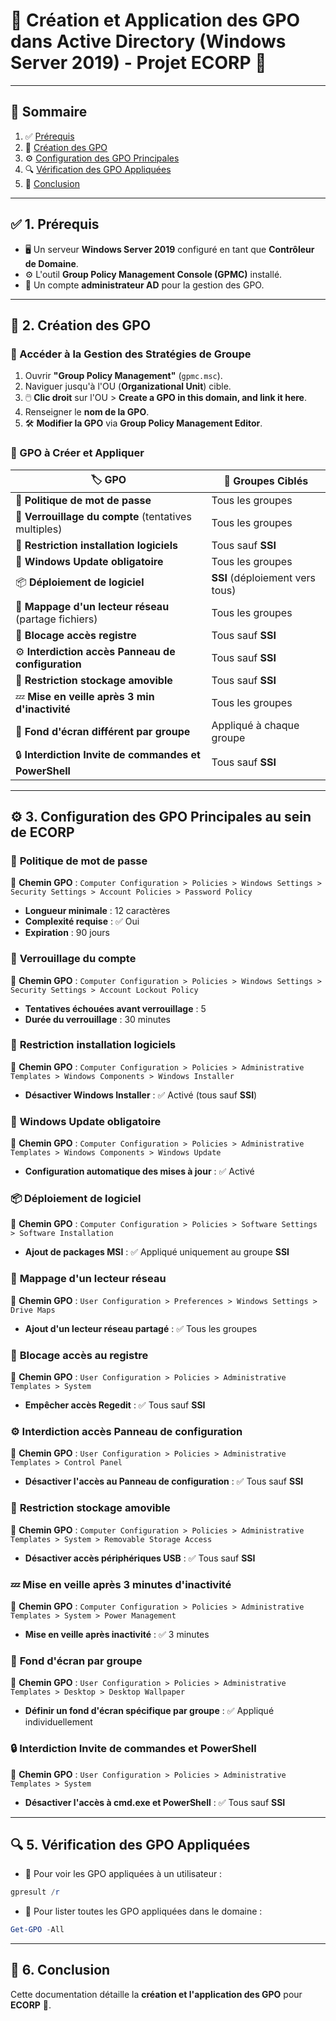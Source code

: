 # 🔐 Création et Application des GPO dans Active Directory (Windows Server 2019) - Projet **ECORP** 🚀
---

## 📖 Sommaire
1. ✅ [Prérequis](#-1-prérequis)
2. 📜 [Création des GPO](#-2-création-des-gpo)
3. ⚙️ [Configuration des GPO Principales](#-3-configuration-des-gpo-principales)
4. 🔍 [Vérification des GPO Appliquées](#-5-vérification-des-gpo-appliquées)
5. 🎯 [Conclusion](#-6-conclusion)

---

## ✅ 1. Prérequis
- 🖥️ Un serveur **Windows Server 2019** configuré en tant que **Contrôleur de Domaine**.
- ⚙️ L'outil **Group Policy Management Console (GPMC)** installé.
- 🔑 Un compte **administrateur AD** pour la gestion des GPO.

---

## 📜 2. Création des GPO
### 🎯 Accéder à la Gestion des Stratégies de Groupe
1. Ouvrir **"Group Policy Management"** (`gpmc.msc`).
2. Naviguer jusqu'à l'OU (**Organizational Unit**) cible.
3. 🖱️ **Clic droit** sur l'OU > **Create a GPO in this domain, and link it here**.
4. Renseigner le **nom de la GPO**.
5. 🛠️ **Modifier la GPO** via **Group Policy Management Editor**.

### 📂 GPO à Créer et Appliquer
| 🏷️ GPO | 📌 Groupes Ciblés |
|-------------|----------------|
| 🔑 **Politique de mot de passe** | Tous les groupes |
| 🔐 **Verrouillage du compte** (tentatives multiples) | Tous les groupes |
| 🚫 **Restriction installation logiciels** | Tous sauf **SSI** |
| 🔄 **Windows Update obligatoire** | Tous les groupes |
| 📦 **Déploiement de logiciel** | **SSI** (déploiement vers tous) |
| 📁 **Mappage d'un lecteur réseau** (partage fichiers) | Tous les groupes |
| 🚫 **Blocage accès registre** | Tous sauf **SSI** |
| ⚙️ **Interdiction accès Panneau de configuration** | Tous sauf **SSI** |
| 🔌 **Restriction stockage amovible** | Tous sauf **SSI** |
| 💤 **Mise en veille après 3 min d'inactivité** | Tous les groupes |
| 🎨 **Fond d'écran différent par groupe** | Appliqué à chaque groupe |
| 🔒 **Interdiction Invite de commandes et PowerShell** | Tous sauf **SSI** |

---

## ⚙️ 3. Configuration des GPO Principales au sein de ECORP

### 🔑 **Politique de mot de passe**
📍 **Chemin GPO** : `Computer Configuration > Policies > Windows Settings > Security Settings > Account Policies > Password Policy`
- **Longueur minimale** : 12 caractères
- **Complexité requise** : ✅ Oui
- **Expiration** : 90 jours

### 🔐 **Verrouillage du compte**
📍 **Chemin GPO** : `Computer Configuration > Policies > Windows Settings > Security Settings > Account Lockout Policy`
- **Tentatives échouées avant verrouillage** : 5
- **Durée du verrouillage** : 30 minutes

### 🚫 **Restriction installation logiciels**
📍 **Chemin GPO** : `Computer Configuration > Policies > Administrative Templates > Windows Components > Windows Installer`
- **Désactiver Windows Installer** : ✅ Activé (tous sauf **SSI**)

### 🔄 **Windows Update obligatoire**
📍 **Chemin GPO** : `Computer Configuration > Policies > Administrative Templates > Windows Components > Windows Update`
- **Configuration automatique des mises à jour** : ✅ Activé

### 📦 **Déploiement de logiciel**
📍 **Chemin GPO** : `Computer Configuration > Policies > Software Settings > Software Installation`
- **Ajout de packages MSI** : ✅ Appliqué uniquement au groupe **SSI**

### 📁 **Mappage d'un lecteur réseau**
📍 **Chemin GPO** : `User Configuration > Preferences > Windows Settings > Drive Maps`
- **Ajout d'un lecteur réseau partagé** : ✅ Tous les groupes

### 🚫 **Blocage accès au registre**
📍 **Chemin GPO** : `User Configuration > Policies > Administrative Templates > System`
- **Empêcher accès Regedit** : ✅ Tous sauf **SSI**

### ⚙️ **Interdiction accès Panneau de configuration**
📍 **Chemin GPO** : `User Configuration > Policies > Administrative Templates > Control Panel`
- **Désactiver l'accès au Panneau de configuration** : ✅ Tous sauf **SSI**

### 🔌 **Restriction stockage amovible**
📍 **Chemin GPO** : `Computer Configuration > Policies > Administrative Templates > System > Removable Storage Access`
- **Désactiver accès périphériques USB** : ✅ Tous sauf **SSI**

### 💤 **Mise en veille après 3 minutes d'inactivité**
📍 **Chemin GPO** : `Computer Configuration > Policies > Administrative Templates > System > Power Management`
- **Mise en veille après inactivité** : ✅ 3 minutes

### 🎨 **Fond d'écran par groupe**
📍 **Chemin GPO** : `User Configuration > Policies > Administrative Templates > Desktop > Desktop Wallpaper`
- **Définir un fond d'écran spécifique par groupe** : ✅ Appliqué individuellement

### 🔒 **Interdiction Invite de commandes et PowerShell**
📍 **Chemin GPO** : `User Configuration > Policies > Administrative Templates > System`
- **Désactiver l'accès à cmd.exe et PowerShell** : ✅ Tous sauf **SSI**

---

## 🔍 5. Vérification des GPO Appliquées
- 📌 Pour voir les GPO appliquées à un utilisateur :

```powershell
gpresult /r
```

- 📌 Pour lister toutes les GPO appliquées dans le domaine :

```powershell
Get-GPO -All
```

---

## 🎯 6. Conclusion
Cette documentation détaille la **création et l'application des GPO** pour **ECORP** 🏢. 
